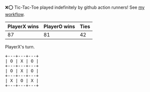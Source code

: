 :x::o: Tic-Tac-Toe played indefinitely by github action runners! See [my workflow](.github/workflows/play.yaml).

|PlayerX wins|PlayerO wins|Ties|
|-|-|-|
|87|81|42|

PlayerX's turn.

<pre>
+---+---+---+
| O | X | O |
+---+---+---+
| O | X | O |
+---+---+---+
| X | O | X |
+---+---+---+
</pre>
